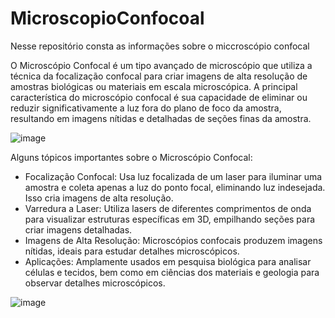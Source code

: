 # MicroscopioConfocoal
Nesse repositório consta as informações sobre o miccroscópio confocal

O Microscópio Confocal é um tipo avançado de microscópio que utiliza a técnica da focalização confocal para criar 
imagens de alta resolução de amostras biológicas ou materiais em escala microscópica. 
A principal característica do microscópio confocal é sua capacidade de eliminar ou reduzir 
significativamente a luz fora do plano de foco da amostra, resultando em imagens nítidas e detalhadas de seções finas da amostra.

![image](https://img.directindustry.com/pt/images_di/photo-g/210459-17121133.jpg)

Alguns tópicos importantes sobre o Microscópio Confocal:

- Focalização Confocal: Usa luz focalizada de um laser para iluminar uma amostra e coleta apenas a luz do ponto focal, eliminando luz indesejada. Isso cria imagens de alta resolução.
- Varredura a Laser: Utiliza lasers de diferentes comprimentos de onda para visualizar estruturas específicas em 3D, empilhando seções para criar imagens detalhadas.
- Imagens de Alta Resolução: Microscópios confocais produzem imagens nítidas, ideais para estudar detalhes microscópicos.
- Aplicações: Amplamente usados em pesquisa biológica para analisar células e tecidos, bem como em ciências dos materiais e geologia para observar detalhes microscópicos.

![image](https://www.leica-microsystems.com/fileadmin/content_excellence/product_overview/confocal-microscopes/fullwidth-aoa-slider/lms-confocal-slider-aoa-neuroscience.jpg)
